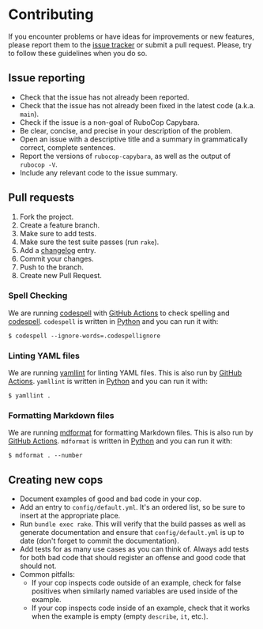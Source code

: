 # Contributing

If you encounter problems or have ideas for improvements or new features, please report them to the [issue tracker](https://github.com/rubocop/rubocop-capybara/issues) or submit a pull request. Please, try to follow these guidelines when you do so.

## Issue reporting

- Check that the issue has not already been reported.
- Check that the issue has not already been fixed in the latest code (a.k.a. `main`).
- Check if the issue is a non-goal of RuboCop Capybara.
- Be clear, concise, and precise in your description of the problem.
- Open an issue with a descriptive title and a summary in grammatically correct, complete sentences.
- Report the versions of `rubocop-capybara`, as well as the output of `rubocop -V`.
- Include any relevant code to the issue summary.

## Pull requests

1. Fork the project.
2. Create a feature branch.
3. Make sure to add tests.
4. Make sure the test suite passes (run `rake`).
5. Add a [changelog](https://github.com/rubocop/rubocop-capybara/blob/main/CHANGELOG.md) entry.
6. Commit your changes.
7. Push to the branch.
8. Create new Pull Request.

### Spell Checking

We are running [codespell](https://github.com/codespell-project/codespell) with [GitHub Actions](https://github.com/rubocop/rubocop-capybara/blob/main/.github/workflows/codespell.yml) to check spelling and
[codespell](https://pypi.org/project/codespell/).
`codespell` is written in [Python](https://www.python.org/) and you can run it with:

```console
$ codespell --ignore-words=.codespellignore
```

### Linting YAML files

We are running [yamllint](https://github.com/adrienverge/yamllint) for linting YAML files. This is also run by [GitHub Actions](https://github.com/rubocop/rubocop-capybara/blob/main/.github/workflows/yamllint.yml).
`yamllint` is written in [Python](https://www.python.org/) and you can run it with:

```console
$ yamllint .
```

### Formatting Markdown files

We are running [mdformat](https://github.com/executablebooks/mdformat) for formatting Markdown files. This is also run by [GitHub Actions](https://github.com/rubocop/rubocop-capybara/blob/main/.github/workflows/mdformat.yml).
`mdformat` is written in [Python](https://www.python.org/) and you can run it with:

```console
$ mdformat . --number
```

## Creating new cops

- Document examples of good and bad code in your cop.
- Add an entry to `config/default.yml`. It's an ordered list, so be sure to insert at the appropriate place.
- Run `bundle exec rake`. This will verify that the build passes as well as generate documentation and ensure that `config/default.yml` is up to date (don't forget to commit the documentation).
- Add tests for as many use cases as you can think of. Always add tests for both bad code that should register an offense and good code that should not.
- Common pitfalls:
  - If your cop inspects code outside of an example, check for false positives when similarly named variables are used inside of the example.
  - If your cop inspects code inside of an example, check that it works when the example is empty (empty `describe`, `it`, etc.).
